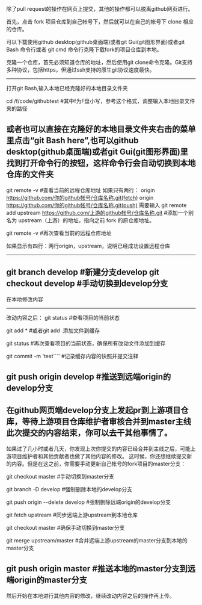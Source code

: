 除了pull request的操作在网页上提交，其他的操作都可以脱离github网页进行。

首先，点击 fork 项目仓库到自己帐号下，然后就可以在自己的帐号下 clone 相应的仓库。

可以下载使用github desktop(github桌面端)或者git Gui(git图形界面)或者git Bash 命令行或者 git cmd 命令行克隆下载fork的项目仓库到本地。

克隆一个仓库，首先必须知道仓库的地址，然后使用git clone命令克隆。Git支持多种协议，包括https，但通过ssh支持的原生git协议速度最快。

----------------------------------
打开git Bash,输入本地已经克隆好的本地目录文件夹

cd /f/code/githubtest #其中f为F盘小写，参考这个格式，调整输入本地目录文件夹的路径

或者也可以直接在克隆好的本地目录文件夹右击的菜单里点击“git Bash here”,也可以github desktop(github桌面端)或者git Gui(git图形界面)里找到打开命令行的按钮，这样命令行会自动切换到本地仓库的文件夹
---------------------------------
git remote -v #查看当前的远程仓库地址
如果只有两行：
origin https://github.com/你的github帐号/仓库名称.git(fetch)
origin https://github.com/你的github帐号/仓库名称.git(push)
需要输入
git remote add upstream https://github.com/上游的github帐号/仓库名称.git   #添加一个别名为 upstream（上游）的地址，指向之前 fork 的原仓库地址。

git remote -v  #再次查看当前的远程仓库地址

如果显示有四行：两行origin，upstream，说明已经成功设置远程仓库

------
git branch develop  #新建分支develop
git checkout develop  #手动切换到develop分支
----------------

在本地修改内容

------------
改动内容之后：
git status    #查看项目的当前状态

git add *     #或者git add .添加文件到缓存

git status    #再次查看项目的当前状态，确保所有改动文件添加到缓存

git commit -m 'test```'  #记录缓存内容的快照并提交注释

git push origin develop #推送到远端origin的develop分支
---------------------------

在github网页端develop分支上发起pr到上游项目仓库，等待上游项目仓库维护者审核合并到master主线
此次提交的内容结束，你可以去干其他事情了。
---------------
如果过了几小时或者几天，你发现上次你提交的内容已经合并到主线之后，可能上游项目维护者和其他贡献者也做了其他内容的修改。
这时候，你还想继续提交新的内容。但是在这之前，你需要手动更新自己帐号的fork项目的master分支：

git checkout master  #手动切换到master分支

git branch -D develop  #强制删除本地的develop分支

git push origin --delete develop  #强制删除远端origin的develop分支

git fetch upstream    #同步远端上游upstream到本地仓库

git checkout master   #确保手动切换到master分支

git merge upstream/master    #合并远端上游upstream的master分支到本地的master分支

git push origin master   #推送本地的master分支到远端origin的master分支
-----------------
然后开始在本地进行其他内容的修改，继续改动内容之后的操作再上传。
